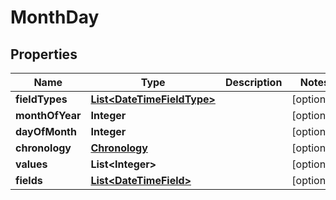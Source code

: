 
# MonthDay

## Properties
Name | Type | Description | Notes
------------ | ------------- | ------------- | -------------
**fieldTypes** | [**List&lt;DateTimeFieldType&gt;**](DateTimeFieldType.md) |  |  [optional]
**monthOfYear** | **Integer** |  |  [optional]
**dayOfMonth** | **Integer** |  |  [optional]
**chronology** | [**Chronology**](Chronology.md) |  |  [optional]
**values** | **List&lt;Integer&gt;** |  |  [optional]
**fields** | [**List&lt;DateTimeField&gt;**](DateTimeField.md) |  |  [optional]



